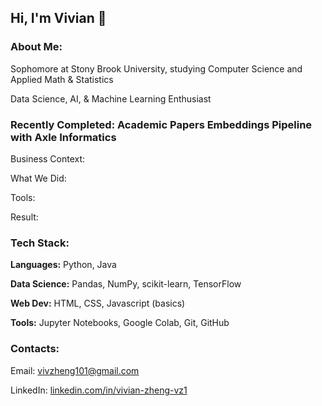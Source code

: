 <!-- Heading -->
<h2> Hi, I'm Vivian 👋 </h2>

<!-- About -->
<h3>About Me:</h3>

Sophomore at Stony Brook University, studying Computer Science and Applied Math & Statistics

Data Science, AI, & Machine Learning Enthusiast


<!-- Projects -->
<h3>Recently Completed: Academic Papers Embeddings Pipeline with Axle Informatics </h3>

Business Context:

What We Did:

Tools:

Result:




<!-- Skills -->
<h3>Tech Stack:</h3>

<b>Languages:</b> Python, Java

<b>Data Science:</b> Pandas, NumPy, scikit-learn, TensorFlow

<b>Web Dev:</b> HTML, CSS, Javascript (basics)

<b>Tools:</b> Jupyter Notebooks, Google Colab, Git, GitHub



<!-- Connect -->
<h3>Contacts:</h3>

Email: vivzheng101@gmail.com

LinkedIn: <a href="https://www.giftegwuenu.dev">linkedin.com/in/vivian-zheng-vz1</a>

<!--
**Vzheng1/Vzheng1** is a ✨ _special_ ✨ repository because its `README.md` (this file) appears on your GitHub profile.

Here are some ideas to get you started:

- 🔭 I’m currently working on ...
- 🌱 I’m currently learning ...
- 👯 I’m looking to collaborate on ...
- 🤔 I’m looking for help with ...
- 💬 Ask me about ...
- 📫 How to reach me: ...
- 😄 Pronouns: ...
- ⚡ Fun fact: ...
-->
